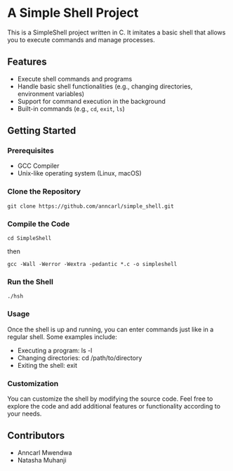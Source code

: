 # A Simple Shell Project

This is a SimpleShell project written in C. It imitates a basic shell that allows you to execute commands and manage processes.

## Features

- Execute shell commands and programs
- Handle basic shell functionalities (e.g., changing directories, environment variables)
- Support for command execution in the background
- Built-in commands (e.g., `cd`, `exit`, `ls`)

## Getting Started

### Prerequisites

- GCC Compiler
- Unix-like operating system (Linux, macOS)

### Clone the Repository

```shell
git clone https://github.com/anncarl/simple_shell.git 
```
### Compile the Code
```
cd SimpleShell
```
then
```
gcc -Wall -Werror -Wextra -pedantic *.c -o simpleshell
```

### Run the Shell
```
./hsh
```

### Usage
Once the shell is up and running, you can enter commands just like in a regular shell.
Some examples include:

- Executing a program: ls -l
- Changing directories: cd /path/to/directory
- Exiting the shell: exit

### Customization
You can customize the shell by modifying the source code.
Feel free to explore the code and add additional features or functionality according to your needs.

## Contributors
- Anncarl Mwendwa
- Natasha Muhanji

